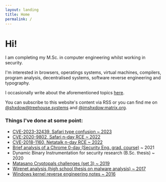 ```yaml
---
layout: landing
title: Home
permalink: /
---
```


# Hi!

I am completing my M.Sc. in computer
engineering whilst working in security.

I'm interested in browsers, operatings systems, virtual machines,
compilers, program analysis, decentralised systems,
software reverse engineering and typography.  

I occasionally write about the aforementioned topics [here](/blog).

You can subscribe to this website's content via RSS or you can find me on 
[@shxdow@treehouse.systems](https://social.treehouse.systems/@shxdow)
and 
[@imshxdow:matrix.org](https://matrix.to/#/@imshxdow:matrix.org).

### Things I've done at some point:

<!-- * ▗ ▚▗▜▖▘▛ ▟ ▖ ▚ ~ 2023 -->
* [CVE-2023-32439, Safari type confusion ~ 2023](/cve-2023-32439/)
* [CVE-2020-9802, Safari n-day RCE ~ 2022](/cve-2020-9802)
* [CVE-2018-1160, Netatalk n-day RCE ~ 2022](/cve-2018-1160)
* [Brief analysis of a Chrome 0-day (Security Eng. grad. course)](https://github.com/shxdow/presentations/blob/main/presentation.html) ~ 2021
* Dynamic Binary Instrumentation for security research (B.Sc. thesis) ~ 2020
* [Matasano Cryptopals challenges (set 3) ~ 2019](https://github.com/shxdow/matasano)
* [Wirenet analysis (high school thesis on malware analysis) ~ 2017](/wirenet-analysis/)
* [Windows kernel reverse engineering notes ~ 2016](/nt-kernel-notes/)
